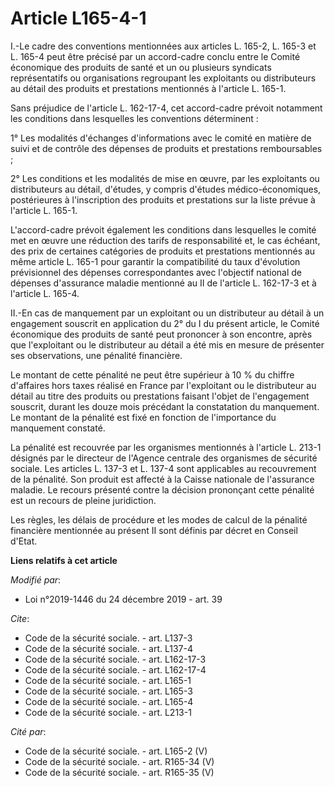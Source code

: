 # Article L165-4-1

I.-Le cadre des conventions mentionnées aux articles L. 165-2, L. 165-3 et L. 165-4 peut être précisé par un accord-cadre
conclu entre le Comité économique des produits de santé et un ou plusieurs syndicats représentatifs ou organisations
regroupant les exploitants ou distributeurs au détail des produits et prestations mentionnés à l'article L. 165-1.

Sans préjudice de l'article L. 162-17-4, cet accord-cadre prévoit notamment les conditions dans lesquelles les conventions
déterminent :

1° Les modalités d'échanges d'informations avec le comité en matière de suivi et de contrôle des dépenses de produits et
prestations remboursables ;

2° Les conditions et les modalités de mise en œuvre, par les exploitants ou distributeurs au détail, d'études, y compris
d'études médico-économiques, postérieures à l'inscription des produits et prestations sur la liste prévue à l'article L.
165-1.

L'accord-cadre prévoit également les conditions dans lesquelles le comité met en œuvre une réduction des tarifs de
responsabilité et, le cas échéant, des prix de certaines catégories de produits et prestations mentionnés au même article L.
165-1 pour garantir la compatibilité du taux d'évolution prévisionnel des dépenses correspondantes avec l'objectif national
de dépenses d'assurance maladie mentionné au II de l'article L. 162-17-3 et à l'article L. 165-4.

II.-En cas de manquement par un exploitant ou un distributeur au détail à un engagement souscrit en application du 2° du I du
présent article, le Comité économique des produits de santé peut prononcer à son encontre, après que l'exploitant ou le
distributeur au détail a été mis en mesure de présenter ses observations, une pénalité financière.

Le montant de cette pénalité ne peut être supérieur à 10 % du chiffre d'affaires hors taxes réalisé en France par
l'exploitant ou le distributeur au détail au titre des produits ou prestations faisant l'objet de l'engagement souscrit,
durant les douze mois précédant la constatation du manquement. Le montant de la pénalité est fixé en fonction de l'importance
du manquement constaté.

La pénalité est recouvrée par les organismes mentionnés à l'article L. 213-1 désignés par le directeur de l'Agence centrale
des organismes de sécurité sociale. Les articles L. 137-3 et L. 137-4 sont applicables au recouvrement de la pénalité. Son
produit est affecté à la Caisse nationale de l'assurance maladie. Le recours présenté contre la décision prononçant cette
pénalité est un recours de pleine juridiction.

Les règles, les délais de procédure et les modes de calcul de la pénalité financière mentionnée au présent II sont définis
par décret en Conseil d'Etat.

**Liens relatifs à cet article**

_Modifié par_:

  - Loi n°2019-1446 du 24 décembre 2019 - art. 39

_Cite_:

  - Code de la sécurité sociale. - art. L137-3
  - Code de la sécurité sociale. - art. L137-4
  - Code de la sécurité sociale. - art. L162-17-3
  - Code de la sécurité sociale. - art. L162-17-4
  - Code de la sécurité sociale. - art. L165-1
  - Code de la sécurité sociale. - art. L165-3
  - Code de la sécurité sociale. - art. L165-4
  - Code de la sécurité sociale. - art. L213-1

_Cité par_:

  - Code de la sécurité sociale. - art. L165-2 (V)
  - Code de la sécurité sociale. - art. R165-34 (V)
  - Code de la sécurité sociale. - art. R165-35 (V)
